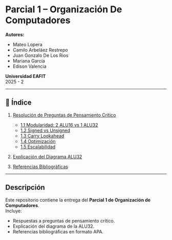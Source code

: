 # Parcial 1 – Organización De Computadores  

**Autores:**  
- Mateo Lopera  
- Camilo Arbeláez Restrepo  
- Juan Gonzalo De Los Rios  
- Mariana García  
- Edison Valencia  

**Universidad EAFIT**  
2025 - 2  

---

## 📑 Índice  

1. [Resolución de Preguntas de Pensamiento Crítico](respuestas.md)  
   - [1.1 Modularidad: 2 ALU16 vs 1 ALU32](respuestas.md#11-modularidad-comparación-entre-2-alu16-y-1-alu32)  
   - [1.2 Signed vs Unsigned](respuestas.md#12-soporte-para-operaciones-con-signo-signed-y-sin-signo-unsigned)  
   - [1.3 Carry Lookahead](respuestas.md#13-propagación-de-acarreo-carry-lookahead)  
   - [1.4 Optimización](respuestas.md#14-optimización-para-reducir-el-número-de-compuertas)  
   - [1.5 Escalabilidad](respuestas.md#15-escalabilidad-a-64-o-128-bits)  

2. [Explicación del Diagrama ALU32](diagrama.md)  

3. [Referencias Bibliográficas](referencias.md)  

---

##  Descripción  

Este repositorio contiene la entrega del **Parcial 1 de Organización de Computadores**.  
Incluye:  
- Respuestas a preguntas de pensamiento crítico.  
- Explicación del diagrama de la ALU32.  
- Referencias bibliográficas en formato APA.  
